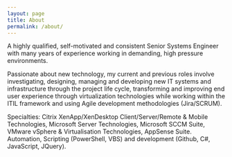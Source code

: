 ```yaml
---
layout: page
title: About
permalink: /about/
---
```


A highly qualified, self-motivated and consistent Senior Systems Engineer with many years of experience working in demanding, high pressure environments. 

Passionate about new technology, my current and previous roles involve investigating, designing, managing and developing new IT systems and infrastructure through the project life cycle, transforming and improving end user experience through virtualization technologies while working within the ITIL framework and using Agile development methodologies (Jira/SCRUM).

Specialties: Citrix XenApp/XenDesktop Client/Server/Remote & Mobile Technologies, Microsoft Server Technologies, Microsoft SCCM Suite, VMware vSphere & Virtualisation Technologies, AppSense Suite. Automation, Scripting (PowerShell, VBS) and development (Github, C#, JavaScript, JQuery).

